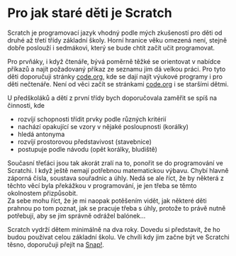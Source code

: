 # Pro jak staré děti je Scratch

Scratch je programovací jazyk vhodný podle mých zkušeností pro děti od druhé až třetí třídy základní školy. Horní hranice věku omezená není, stejně dobře poslouží i sedmákovi, který se bude chtít začít učit programovat.

Pro prvňáky, i když čtenáře, bývá poměrně těžké se orientovat v nabídce příkazů a najít požadovaný příkaz ze seznamu jim dá velkou práci. Pro tyto děti doporučuji stránky [code.org](http://code.org/), kde se dají najít výukové programy i pro děti nečtenáře. Není od věci začít se stránkami [code.org](http://code.org/) i se staršími dětmi.

U předškoláků a dětí z první třídy bych doporučovala zaměřit se spíš na činnosti, kde 
* rozvíjí schopnosti třídit prvky podle různých kritérií
* nachází opakující se vzory v nějaké posloupnosti (korálky)
* hledá antonyma
* rozvíjí prostorovou představivost (stavebnice)
* postupuje podle návodu (opět korálky, bludiště)

Současní třeťáci jsou tak akorát zralí na to, ponořit se do programování ve Scratchi. I když ještě nemají potřebnou matematickou výbavu. Chybí hlavně záporná čísla, soustava souřadnic a úhly. Nedá se ale říct, že by některá z těchto věcí byla překážkou v programování, je jen třeba se těmto okolnostem přizpůsobit.    
Za sebe mohu říct, že je mi naopak potěšením vidět, jak některé děti prahnou po tom poznat, jak se pracuje třeba s úhly, protože to právě nutně potřebují, aby se jim správně odrážel balónek...

Scratch vydrží dětem minimálně na dva roky. Dovedu si představit, že ho budou používat celou základní školu.
Ve chvíli kdy jim začne být ve Scratchi těsno, doporučuji přejít na [Snap!](https://snap.berkeley.edu/).  
 


